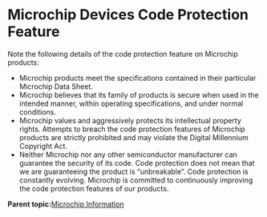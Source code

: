 # Microchip Devices Code Protection Feature

Note the following details of the code protection feature on Microchip products:

-   Microchip products meet the specifications contained in their particular Microchip Data Sheet.
-   Microchip believes that its family of products is secure when used in the intended manner, within operating specifications, and under normal conditions.
-   Microchip values and aggressively protects its intellectual property rights. Attempts to breach the code protection features of Microchip products are strictly prohibited and may violate the Digital Millennium Copyright Act.
-   Neither Microchip nor any other semiconductor manufacturer can guarantee the security of its code. Code protection does not mean that we are guaranteeing the product is “unbreakable”. Code protection is constantly evolving. Microchip is committed to continuously improving the code protection features of our products.

**Parent topic:**[Microchip Information](GUID-0FB3F908-88EE-45CE-94F5-E97AF9049C9B.md)

